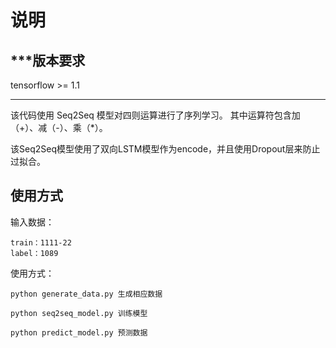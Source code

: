 # 说明
***版本要求
-----------
tensorflow >= 1.1
***


该代码使用 Seq2Seq 模型对四则运算进行了序列学习。
其中运算符包含加（+）、减（-）、乘（*）。

该Seq2Seq模型使用了双向LSTM模型作为encode，并且使用Dropout层来防止过拟合。

使用方式
---------------
输入数据：

    train：1111-22
    label：1089


使用方式：

    python generate_data.py 生成相应数据

    python seq2seq_model.py 训练模型

    python predict_model.py 预测数据



